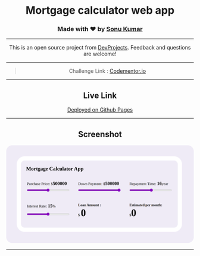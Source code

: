 <center>

# Mortgage calculator web app
### Made with ❤️ by <a href="https://github.com/uniquesonu">Sonu Kumar</a>

---


This is an open source project from [DevProjects](http://www.codementor.io/projects). Feedback and questions are welcome!

---

> Challenge Link : <a href="https://www.codementor.io/projects/web/mortgage-calculator-web-app-d16bqrq2q3"> Codementor.io </a>

---

## Live Link

<a href="https://uniquesonu.github.io/mortgage-calculator-app/">Deployed on Github Pages</a>

---

## Screenshot

<img src="screenshot.png" style="border-radius:16px;">

---

</center>
